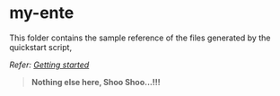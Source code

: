 # my-ente

This folder contains the sample reference of the files generated by the quickstart script,

_Refer: [Getting started](https://help.ente.io/self-hosting/#getting-started)_

> **Nothing else here, Shoo Shoo...!!!**
